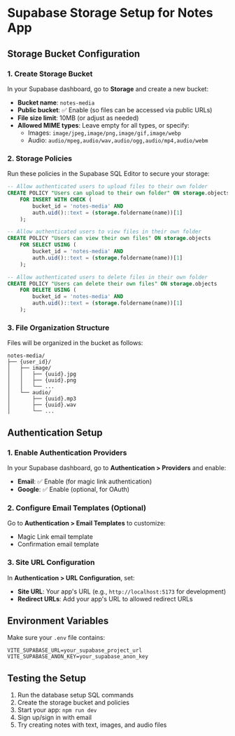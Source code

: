 # Supabase Storage Setup for Notes App

## Storage Bucket Configuration

### 1. Create Storage Bucket
In your Supabase dashboard, go to **Storage** and create a new bucket:

- **Bucket name**: `notes-media`
- **Public bucket**: ✅ Enable (so files can be accessed via public URLs)
- **File size limit**: 10MB (or adjust as needed)
- **Allowed MIME types**: Leave empty for all types, or specify:
  - Images: `image/jpeg,image/png,image/gif,image/webp`
  - Audio: `audio/mpeg,audio/wav,audio/ogg,audio/mp4,audio/webm`

### 2. Storage Policies
Run these policies in the Supabase SQL Editor to secure your storage:

```sql
-- Allow authenticated users to upload files to their own folder
CREATE POLICY "Users can upload to their own folder" ON storage.objects
    FOR INSERT WITH CHECK (
        bucket_id = 'notes-media' AND 
        auth.uid()::text = (storage.foldername(name))[1]
    );

-- Allow authenticated users to view files in their own folder
CREATE POLICY "Users can view their own files" ON storage.objects
    FOR SELECT USING (
        bucket_id = 'notes-media' AND 
        auth.uid()::text = (storage.foldername(name))[1]
    );

-- Allow authenticated users to delete files in their own folder
CREATE POLICY "Users can delete their own files" ON storage.objects
    FOR DELETE USING (
        bucket_id = 'notes-media' AND 
        auth.uid()::text = (storage.foldername(name))[1]
    );
```

### 3. File Organization Structure
Files will be organized in the bucket as follows:
```
notes-media/
├── {user_id}/
│   ├── image/
│   │   ├── {uuid}.jpg
│   │   ├── {uuid}.png
│   │   └── ...
│   └── audio/
│       ├── {uuid}.mp3
│       ├── {uuid}.wav
│       └── ...
```

## Authentication Setup

### 1. Enable Authentication Providers
In your Supabase dashboard, go to **Authentication > Providers** and enable:

- **Email**: ✅ Enable (for magic link authentication)
- **Google**: ✅ Enable (optional, for OAuth)

### 2. Configure Email Templates (Optional)
Go to **Authentication > Email Templates** to customize:
- Magic Link email template
- Confirmation email template

### 3. Site URL Configuration
In **Authentication > URL Configuration**, set:
- **Site URL**: Your app's URL (e.g., `http://localhost:5173` for development)
- **Redirect URLs**: Add your app's URL to allowed redirect URLs

## Environment Variables
Make sure your `.env` file contains:
```env
VITE_SUPABASE_URL=your_supabase_project_url
VITE_SUPABASE_ANON_KEY=your_supabase_anon_key
```

## Testing the Setup
1. Run the database setup SQL commands
2. Create the storage bucket and policies
3. Start your app: `npm run dev`
4. Sign up/sign in with email
5. Try creating notes with text, images, and audio files